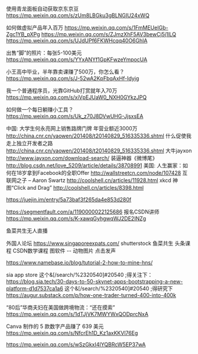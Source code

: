 
使用青龙面板自动获取京东京豆 https://mp.weixin.qq.com/s/zUm8LBGku3gBLNGIU24xWQ


如何做虚拟产品年入百万 https://mp.weixin.qq.com/s/1FmMEUeIGb-Zgc1YB_pXPg
https://mp.weixin.qq.com/s/ZJmzXhF5AV3bewCj5j1lLQ
https://mp.weixin.qq.com/s/UJdUPf6FKWHcqq40O6GhlA

出售“脚”的照片：每张5-100美元
https://mp.weixin.qq.com/s/YYxANYf1GpKFwzeYmpocUA


小王高中毕业，半年靠卖课赚了500万，你怎么看？
https://mp.weixin.qq.com/s/J-52wA2KpFbqAxHf-Idyjg

我一个普通程序员，光靠GitHub打赏就年入70万
https://mp.weixin.qq.com/s/xiVpEJUaW0_NXH0GYkzJPQ

如何做一个每日躺赚小工具？
https://mp.weixin.qq.com/s/Uk_z70J8DVwUHG-JjsxsEA


中国:
 大学生何永亮网上销售路牌门牌 年营业额近3000万
http://china.cnr.cn/yaowen/201408/t20140829_516335336.shtml
 什么促使我走上独立开发者之路
http://china.cnr.cn/yaowen/201408/t20140829_516335336.shtml
 大牛jayxon
http://www.jayxon.com/download-search/
 装逼神器《微博尾》
http://blog.csdn.net/love_5209/article/details/38708991
 美国:
 人生赢家：如何在18岁拿到Facebook的全职Offer
http://wallstreetcn.com/node/107428
 互联网之子 – Aaron Swartz
http://coolshell.cn/articles/11928.html
 xkcd 神图“Click and Drag”
http://coolshell.cn/articles/8398.html

https://juejin.im/entry/5a73baf3f265da4e853d280f

https://segmentfault.com/a/1190000022125686
﻿
报名CSDN讲师
https://mp.weixin.qq.com/s/K-xawqGyhgwqWJ2DE2INZg

鱼菜共生无人直播

外国人论坛 https://www.singaporeexpats.com/ shutterstock 鱼菜共生 头条课程 CSDN数学课程 图软件 -- 动物图片 点击发声

https://www.namebase.io/blog/tutorial-2-how-to-mine-hns/

sia app store 这个&[/search/%2320540]#20540 ;得关注下：https://blog.sia.tech/30-days-to-50-skynet-apps-bootstrapping-a-new-platform-d1d7537ca1a6
这个&[/search/%2320540]#20540 ;得研究下 https://augur.substack.com/p/how-one-trader-turned-400-into-400k

“80后”华商夫妇在美国做跨境物流：“还在摸索” https://mp.weixin.qq.com/s/1dTJjVK7MWYWxQODprcNxA

Canva 制作的 5 款数字产品赚了 639 美元
https://mp.weixin.qq.com/s/NfcrEh1D_Kz1axKKVl76Eg

https://mp.weixin.qq.com/s/wSzGkxI4IYQBRcW5EP37wA
